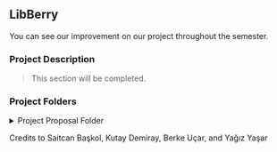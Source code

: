 ## LibBerry

You can see our improvement on our project throughout the semester.

### Project Description

> This section will be completed.

### Project Folders

<details><summary>Project Proposal Folder</summary>
<p>

 [Project Proposal File](https://w3.bilkent.edu.tr/bilkent/)

</p>
</details>


Credits to Saitcan Başkol, Kutay Demiray, Berke Uçar, and Yağız Yaşar

